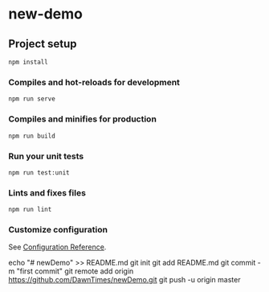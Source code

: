 # new-demo

## Project setup
```
npm install
```

### Compiles and hot-reloads for development
```
npm run serve
```

### Compiles and minifies for production
```
npm run build
```

### Run your unit tests
```
npm run test:unit
```

### Lints and fixes files
```
npm run lint
```

### Customize configuration
See [Configuration Reference](https://cli.vuejs.org/config/).

echo "# newDemo" >> README.md
git init
git add README.md
git commit -m "first commit"
git remote add origin https://github.com/DawnTimes/newDemo.git
git push -u origin master
